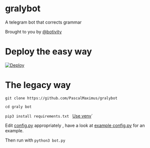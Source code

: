 # gralybot
A telegram bot that corrects grammar

Brought to you by [@botivity](https://tx.me/botivity)

# Deploy the easy way
[![Deploy](https://www.herokucdn.com/deploy/button.svg)](https://heroku.com/deploy?template=https://github.com/PascalMaximus/gralybot)
# The legacy way
`git clone https://github.com/PascalMaximus/gralybot`

`cd graly bot`

`pip3 install requirements.txt ` [Use venv](https://docs.python.org/3/tutorial/venv.html)`

 Edit [config.py](/config.py) appropriately , have a look at [example config.py](/sampleconfig.py) for an example.
 

 Then run with `python3 bot.py`
